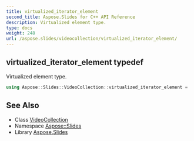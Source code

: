 ```yaml
---
title: virtualized_iterator_element
second_title: Aspose.Slides for C++ API Reference
description: Virtualized element type.
type: docs
weight: 248
url: /aspose.slides/videocollection/virtualized_iterator_element/
---
```

## virtualized_iterator_element typedef


Virtualized element type.

```cpp
using Aspose::Slides::VideoCollection::virtualized_iterator_element =  typename iterator_holder_type::virtualized_iterator_element
```

## See Also

* Class [VideoCollection](../)
* Namespace [Aspose::Slides](../../)
* Library [Aspose.Slides](../../../)
